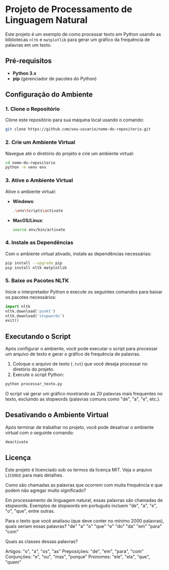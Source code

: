 
# Projeto de Processamento de Linguagem Natural

Este projeto é um exemplo de como processar texto em Python usando as bibliotecas `nltk` e `matplotlib` para gerar um gráfico da frequência de palavras em um texto.

## Pré-requisitos

- **Python 3.x**
- **pip** (gerenciador de pacotes do Python)

## Configuração do Ambiente

### 1. Clone o Repositório

Clone este repositório para sua máquina local usando o comando:

```bash
git clone https://github.com/seu-usuario/nome-do-repositorio.git
```

### 2. Crie um Ambiente Virtual

Navegue até o diretório do projeto e crie um ambiente virtual:

```bash
cd nome-do-repositorio
python -m venv env
```

### 3. Ative o Ambiente Virtual

Ative o ambiente virtual:

- **Windows**:
  ```bash
  .\env\Scripts\activate
  ```

- **MacOS/Linux**:
  ```bash
  source env/bin/activate
  ```

### 4. Instale as Dependências

Com o ambiente virtual ativado, instale as dependências necessárias:

```bash
pip install --upgrade pip
pip install nltk matplotlib
```

### 5. Baixe os Pacotes NLTK

Inicie o interpretador Python e execute os seguintes comandos para baixar os pacotes necessários:

```python
import nltk
nltk.download('punkt')
nltk.download('stopwords')
exit()
```

## Executando o Script

Após configurar o ambiente, você pode executar o script para processar um arquivo de texto e gerar o gráfico de frequência de palavras.

1. Coloque o arquivo de texto (`.txt`) que você deseja processar no diretório do projeto.
2. Execute o script Python:

```bash
python processar_texto.py
```

O script vai gerar um gráfico mostrando as 20 palavras mais frequentes no texto, excluindo as stopwords (palavras comuns como "de", "a", "e", etc.).

## Desativando o Ambiente Virtual

Após terminar de trabalhar no projeto, você pode desativar o ambiente virtual com o seguinte comando:

```bash
deactivate
```

## Licença

Este projeto é licenciado sob os termos da licença MIT. Veja o arquivo `LICENSE` para mais detalhes.



Como são chamadas as palavras que ocorrem com muita frequência e que podem não agregar muito significado?

Em processamento de linguagem natural, essas palavras são chamadas de stopwords. Exemplos de stopwords em português incluem "de", "a", "e", "o", "que", entre outras.

Para o texto que você analisou (que deve conter no mínimo 2000 palavras), quais seriam essas palavras?
"de"
"a"
"o"
"que"
"e"
"do"
"da"
"em"
"para"
"com"

Quais as classes dessas palavras?

Artigos: "o", "a", "os", "as"
Preposições: "de", "em", "para", "com"
Conjunções: "e", "ou", "mas", "porque"
Pronomes: "ele", "ela", "que", "quem"
